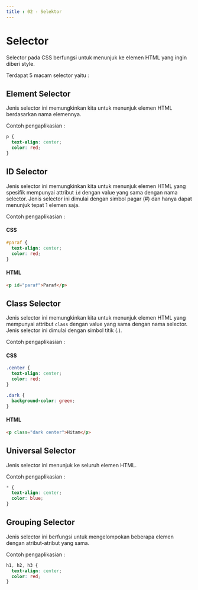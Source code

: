 ```yaml
---
title : 02 - Selektor
---
```


# Selector

Selector pada CSS berfungsi untuk menunjuk ke elemen HTML yang ingin diberi style.

Terdapat 5 macam selector yaitu :

## Element Selector

Jenis selector ini memungkinkan kita untuk menunjuk elemen HTML berdasarkan nama elemennya.

Contoh pengaplikasian :

```css
p {
  text-align: center;
  color: red;
}
```

## ID Selector

Jenis selector ini memungkinkan kita untuk menunjuk elemen HTML yang spesifik mempunyai attribut `id` dengan value yang sama dengan nama selector.
Jenis selector ini dimulai dengan simbol pagar (#) dan hanya dapat menunjuk tepat 1 elemen saja.

Contoh pengaplikasian :

#### CSS

```css
#paraf {
  text-align: center;
  color: red;
}
```

#### HTML

```html
<p id="paraf">Paraf</p>
```

## Class Selector

Jenis selector ini memungkinkan kita untuk menunjuk elemen HTML yang mempunyai attribut `class` dengan value yang sama dengan nama selector.
Jenis selector ini dimulai dengan simbol titik (.).

Contoh pengaplikasian :

#### CSS

```css
.center {
  text-align: center;
  color: red;
}

.dark {
  background-color: green;
}
```

#### HTML

```html
<p class="dark center">Hitam</p>
```

## Universal Selector

Jenis selector ini menunjuk ke seluruh elemen HTML.

Contoh pengaplikasian :

```css
* {
  text-align: center;
  color: blue;
}
```

## Grouping Selector

Jenis selector ini berfungsi untuk mengelompokan beberapa elemen dengan atribut-atribut yang sama.

Contoh pengaplikasian :

```css
h1, h2, h3 {
  text-align: center;
  color: red;
}
```